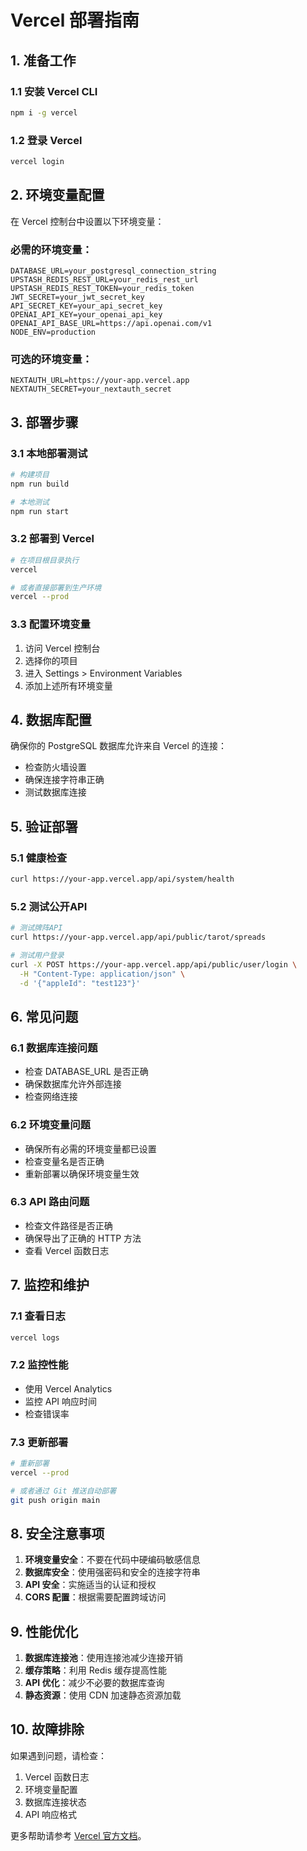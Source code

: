 # Vercel 部署指南

## 1. 准备工作

### 1.1 安装 Vercel CLI
```bash
npm i -g vercel
```

### 1.2 登录 Vercel
```bash
vercel login
```

## 2. 环境变量配置

在 Vercel 控制台中设置以下环境变量：

### 必需的环境变量：
```
DATABASE_URL=your_postgresql_connection_string
UPSTASH_REDIS_REST_URL=your_redis_rest_url
UPSTASH_REDIS_REST_TOKEN=your_redis_token
JWT_SECRET=your_jwt_secret_key
API_SECRET_KEY=your_api_secret_key
OPENAI_API_KEY=your_openai_api_key
OPENAI_API_BASE_URL=https://api.openai.com/v1
NODE_ENV=production
```

### 可选的环境变量：
```
NEXTAUTH_URL=https://your-app.vercel.app
NEXTAUTH_SECRET=your_nextauth_secret
```

## 3. 部署步骤

### 3.1 本地部署测试
```bash
# 构建项目
npm run build

# 本地测试
npm run start
```

### 3.2 部署到 Vercel
```bash
# 在项目根目录执行
vercel

# 或者直接部署到生产环境
vercel --prod
```

### 3.3 配置环境变量
1. 访问 Vercel 控制台
2. 选择你的项目
3. 进入 Settings > Environment Variables
4. 添加上述所有环境变量

## 4. 数据库配置

确保你的 PostgreSQL 数据库允许来自 Vercel 的连接：
- 检查防火墙设置
- 确保连接字符串正确
- 测试数据库连接

## 5. 验证部署

### 5.1 健康检查
```bash
curl https://your-app.vercel.app/api/system/health
```

### 5.2 测试公开API
```bash
# 测试牌阵API
curl https://your-app.vercel.app/api/public/tarot/spreads

# 测试用户登录
curl -X POST https://your-app.vercel.app/api/public/user/login \
  -H "Content-Type: application/json" \
  -d '{"appleId": "test123"}'
```

## 6. 常见问题

### 6.1 数据库连接问题
- 检查 DATABASE_URL 是否正确
- 确保数据库允许外部连接
- 检查网络连接

### 6.2 环境变量问题
- 确保所有必需的环境变量都已设置
- 检查变量名是否正确
- 重新部署以确保环境变量生效

### 6.3 API 路由问题
- 检查文件路径是否正确
- 确保导出了正确的 HTTP 方法
- 查看 Vercel 函数日志

## 7. 监控和维护

### 7.1 查看日志
```bash
vercel logs
```

### 7.2 监控性能
- 使用 Vercel Analytics
- 监控 API 响应时间
- 检查错误率

### 7.3 更新部署
```bash
# 重新部署
vercel --prod

# 或者通过 Git 推送自动部署
git push origin main
```

## 8. 安全注意事项

1. **环境变量安全**：不要在代码中硬编码敏感信息
2. **数据库安全**：使用强密码和安全的连接字符串
3. **API 安全**：实施适当的认证和授权
4. **CORS 配置**：根据需要配置跨域访问

## 9. 性能优化

1. **数据库连接池**：使用连接池减少连接开销
2. **缓存策略**：利用 Redis 缓存提高性能
3. **API 优化**：减少不必要的数据库查询
4. **静态资源**：使用 CDN 加速静态资源加载

## 10. 故障排除

如果遇到问题，请检查：
1. Vercel 函数日志
2. 环境变量配置
3. 数据库连接状态
4. API 响应格式

更多帮助请参考 [Vercel 官方文档](https://vercel.com/docs)。